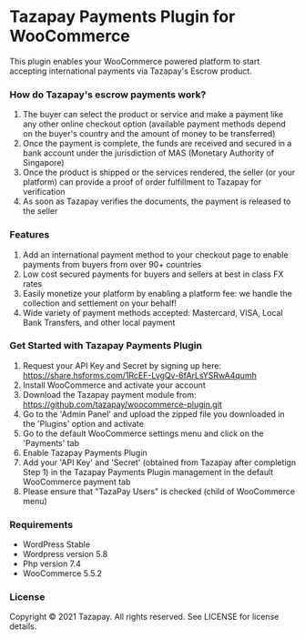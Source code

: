 # Tazapay Payments Plugin for WooCommerce

This plugin enables your WooCommerce powered platform to start accepting international payments via Tazapay's Escrow product.

### How do Tazapay's escrow payments work?
1. The buyer can select the product or service and make a payment like any other online checkout option (available payment methods depend on the buyer's country and the amount of money to be transferred)
2. Once the payment is complete, the funds are received and secured in a bank account under the jurisdiction of MAS (Monetary Authority of Singapore)
3. Once the product is shipped or the services rendered, the seller (or your platform) can provide a proof of order fulfillment to Tazapay for verification
4. As soon as Tazapay verifies the documents, the payment is released to the seller

### Features
1. Add an international payment method to your checkout page to enable payments from buyers from over 90+ countries
2. Low cost secured payments for buyers and sellers at best in class FX rates
3. Easily monetize your platform by enabling a platform fee: we handle the collection and settlement on your behalf!
4. Wide variety of payment methods accepted: Mastercard, VISA, Local Bank Transfers, and other local payment

### Get Started with Tazapay Payments Plugin
1. Request your API Key and Secret by signing up here: https://share.hsforms.com/1RcEF-LvgQv-6fArLsYSRwA4qumh
2. Install WooCommerce and activate your account
3. Download the Tazapay payment module from: https://github.com/tazapay/woocommerce-plugin.git
4. Go to the 'Admin Panel' and upload the zipped file you downloaded in the 'Plugins' option and activate
5. Go to the default WooCommerce settings menu and click on the 'Payments' tab 
6. Enable Tazapay Payments Plugin
7. Add your 'API Key' and 'Secret' (obtained from Tazapay after completign Step 1) in the Tazapay Payments Plugin management in the default WooCommerce payment tab
8. Please ensure that "TazaPay Users" is checked (child of WooCommerce menu)

### Requirements
- WordPress Stable
- Wordpress version 5.8
- Php version 7.4
- WooCommerce 5.5.2

### License
Copyright © 2021 Tazapay. All rights reserved. See LICENSE for license details.

